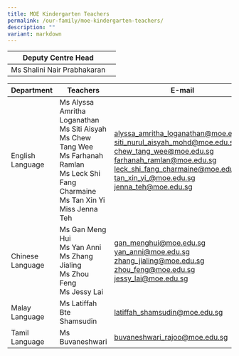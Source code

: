 ```yaml
---
title: MOE Kindergarten Teachers
permalink: /our-family/moe-kindergarten-teachers/
description: ""
variant: markdown
---
```

| Deputy Centre Head |  | 
| -------- | -------- | 
Ms Shalini Nair Prabhakaran|

		
| Department | Teachers | E-mail |
| -------- | -------- | -------- |
| English Language |Ms Alyssa Amritha Loganathan<br>Ms Siti Aisyah<br>Ms Chew Tang Wee<br>Ms Farhanah Ramlan<br>Ms Leck Shi Fang Charmaine<br>Ms Tan Xin Yi<br>Miss Jenna Teh  | alyssa_amritha_loganathan@moe.edu.sg<br>siti_nurul_aisyah_mohd@moe.edu.sg<br>chew_tang_wee@moe.edu.sg<br>farhanah_ramlan@moe.edu.sg<br>leck_shi_fang_charmaine@moe.edu.sg<br>tan_xin_yi_@moe.edu.sg<br>jenna_teh@moe.edu.sg
Chinese Language |  Ms Gan Meng Hui<br>Ms Yan Anni<br>Ms Zhang Jialing<br>Ms Zhou Feng<br>Ms Jessy Lai | gan_menghui@moe.edu.sg<br>yan_anni@moe.edu.sg<br>zhang_jialing@moe.edu.sg<br>zhou_feng@moe.edu.sg<br>jessy_lai@moe.edu.sg
Malay Language | Ms Latiffah Bte Shamsudin<br> | latiffah_shamsudin@moe.edu.sg 
Tamil Language | Ms Buvaneshwari | buvaneshwari_rajoo@moe.edu.sg
